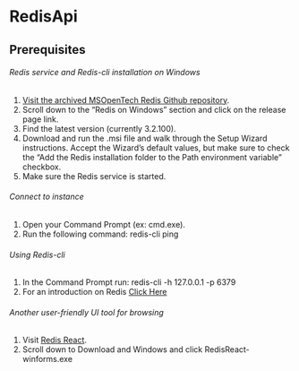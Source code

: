 # RedisApi

## Prerequisites

###### Redis service and Redis-cli installation on Windows

1. [Visit the archived MSOpenTech Redis Github repository](https://github.com/MicrosoftArchive/redis/).
2. Scroll down to the “Redis on Windows” section and click on the release page link.
3. Find the latest version (currently 3.2.100).
4. Download and run the .msi file and walk through the Setup Wizard instructions. Accept the Wizard’s default values, but make sure to check the “Add the Redis installation folder to the Path environment variable” checkbox.
5. Make sure the Redis service is started.

###### Connect to instance

1. Open your Command Prompt (ex: cmd.exe).
2. Run the following command: redis-cli ping

###### Using Redis-cli

1. In the Command Prompt run: redis-cli -h 127.0.0.1 -p 6379
2. For an introduction on Redis [Click Here](https://redis.io/topics/data-types-intro)

###### Another user-friendly UI tool for browsing

1. Visit [Redis React](https://github.com/ServiceStackApps/RedisReact).
2. Scroll down to Download and Windows and click RedisReact-winforms.exe
